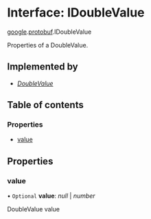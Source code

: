 # Interface: IDoubleValue

[google](../modules/proto.google.md).[protobuf](../modules/proto.google.protobuf.md).IDoubleValue

Properties of a DoubleValue.

## Implemented by

* [*DoubleValue*](../classes/proto.google.protobuf.doublevalue.md)

## Table of contents

### Properties

- [value](proto.google.protobuf.idoublevalue.md#value)

## Properties

### value

• `Optional` **value**: *null* \| *number*

DoubleValue value

